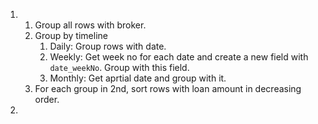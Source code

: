 1. 
    1. Group all rows with broker.
    2. Group by timeline
        1. Daily: Group rows with date.
        2. Weekly: Get week no for each date and create a new field with `date_weekNo`. Group with this field.
        3. Monthly: Get aprtial date and group with it.
    3. For each group in 2nd, sort rows with loan amount in decreasing order.

2. 